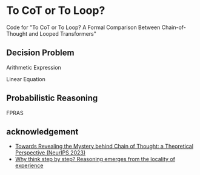 # To CoT or To Loop?
Code for "To CoT or To Loop? A Formal Comparison Between Chain-of-Thought and Looped Transformers"

## Decision Problem

Arithmetic Expression

Linear Equation

## Probabilistic Reasoning

FPRAS


## acknowledgement
- [Towards Revealing the Mystery behind Chain of Thought: a Theoretical Perspective (NeurIPS 2023)](https://github.com/guyuntian/CoT_benchmark)
- [Why think step by step? Reasoning emerges from the locality of experience](https://github.com/benpry/why-think-step-by-step)